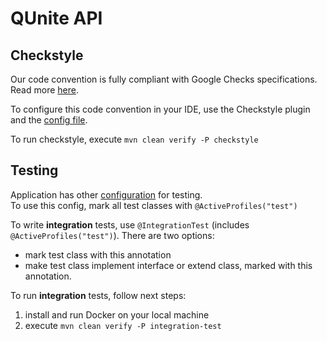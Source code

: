 # QUnite API

## Checkstyle

Our code convention is fully compliant with Google Checks specifications. 
Read more [here](https://google.github.io/styleguide/javaguide.html).

To configure this code convention in your IDE, 
use the Checkstyle plugin and the [config file](config/checkstyle.xml).

To run checkstyle, execute `mvn clean verify -P checkstyle`

## Testing

Application has other [configuration](src/test/resources/application-test.properties) for testing.\
To use this config, mark all test classes with `@ActiveProfiles("test")`

To write **integration** tests, use `@IntegrationTest` (includes `@ActiveProfiles("test")`). There are two options:
- mark test class with this annotation
- make test class implement interface or extend class, marked with this annotation.

To run **integration** tests, follow next steps:
1. install and run Docker on your local machine
2. execute `mvn clean verify -P integration-test`